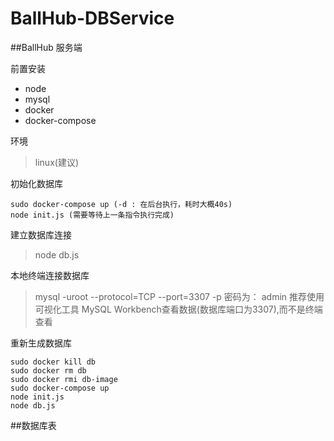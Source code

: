 # BallHub-DBService

##BallHub 服务端

前置安装

+ node
+ mysql
+ docker
+ docker-compose

环境
> linux(建议)

初始化数据库
```
sudo docker-compose up (-d : 在后台执行，耗时大概40s)
node init.js (需要等待上一条指令执行完成)
```

建立数据库连接
> node db.js

本地终端连接数据库
> mysql -uroot --protocol=TCP --port=3307 -p
> 密码为： admin
> 推荐使用可视化工具 MySQL Workbench查看数据(数据库端口为3307),而不是终端查看 

重新生成数据库
```
sudo docker kill db
sudo docker rm db
sudo docker rmi db-image
sudo docker-compose up
node init.js
node db.js
```

##数据库表